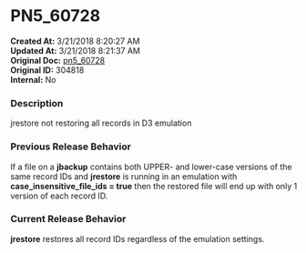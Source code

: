 # PN5_60728

**Created At:** 3/21/2018 8:20:27 AM  
**Updated At:** 3/21/2018 8:21:37 AM  
**Original Doc:** [pn5_60728](https://docs.jbase.com/release-notes/pn5_60728)  
**Original ID:** 304818  
**Internal:** No  


### Description

jrestore not restoring all records in D3 emulation



### Previous Release Behavior

If a file on a **jbackup** contains both UPPER- and lower-case versions of the same record IDs and **jrestore** is running in an emulation with **case\_insensitive\_file\_ids = true** then the restored file will end up with only 1 version of each record ID.



### Current Release Behavior

**jrestore** restores all record IDs regardless of the emulation settings.

